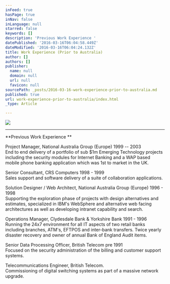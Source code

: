 ```yaml
---
inFeed: true
hasPage: true
inNav: false
inLanguage: null
starred: false
keywords: []
description: 'Previous Work Experience '
datePublished: '2016-03-16T06:04:58.449Z'
dateModified: '2016-03-16T06:04:24.132Z'
title: Work Experience (Prior to Australia)
author: []
authors: []
publisher:
  name: null
  domain: null
  url: null
  favicon: null
sourcePath: _posts/2016-03-16-work-experience-prior-to-australia.md
published: true
url: work-experience-prior-to-australia/index.html
_type: Article

---
```

![](https://the-grid-user-content.s3-us-west-2.amazonaws.com/16243d8d-572b-4ac4-821a-eb85c5bfc117.jpg)

****

**Previous Work Experience **

Project
Manager, National Australia Group (Europe) 1999 -- 2003  
End to end delivery
of a portfolio of sub $1m Emerging Technology projects including the security modules
for Internet Banking and a WAP based mobile phone banking application which was
1st to market in the UK.

Senior
Consultant, CRS Computers 1998 - 1999   
Sales support and
software delivery of a suite of collaboration applications.

Solution
Designer / Web Architect, National Australia Group (Europe) 1996 - 1998  
Supporting the
exploration phase of projects with design alternatives and estimates,
specialized in IBM's WebSphere and
alternative web facing architectures as well as developing intranet capability
and search.

Operations
Manager, Clydesdale Bank & Yorkshire Bank 1991 - 1996  
Running the 24x7
environment for all IT aspects of two retail banks including branches, ATM's, EFTPOS and inter-bank transfers.
Twice yearly disaster recovery and owner of annual Bank of England Audit items.

Senior
Data Processing Officer, British Telecom pre 1991  
Focused on the
security administration of the billing and customer support systems.

Telecommunications
Engineer, British Telecom.  
Commissioning of
digital switching systems as part of a massive network upgrade.